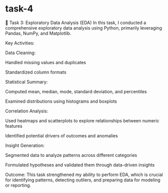# task-4
🔹 Task 3: Exploratory Data Analysis (EDA)
In this task, I conducted a comprehensive exploratory data analysis using Python, primarily leveraging Pandas, NumPy, and Matplotlib.

Key Activities:

Data Cleaning:

Handled missing values and duplicates

Standardized column formats

Statistical Summary:

Computed mean, median, mode, standard deviation, and percentiles

Examined distributions using histograms and boxplots

Correlation Analysis:

Used heatmaps and scatterplots to explore relationships between numeric features

Identified potential drivers of outcomes and anomalies

Insight Generation:

Segmented data to analyze patterns across different categories

Formulated hypotheses and validated them through data-driven insights

Outcome:
This task strengthened my ability to perform EDA, which is crucial for identifying patterns, detecting outliers, and preparing data for modeling or reporting.

